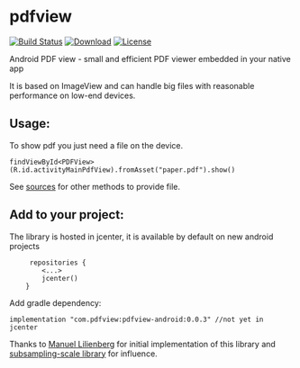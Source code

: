 # pdfview

[![Build Status](https://app.bitrise.io/app/40d453ac50882d9c/status.svg?token=BfV89EoWjOEfvATradLDOw&branch=dev)](https://app.bitrise.io/app/40d453ac50882d9c)
[![Download](https://api.bintray.com/packages/dmitrii/pdfview/pdfview-android/images/download.svg)](https://bintray.com//dmitrii/pdfview/pdfview-android/_latestVersion) 
[![License](https://img.shields.io/badge/License-Apache%202.0-blue.svg)](https://opensource.org/licenses/Apache-2.0)

Android PDF view - small and efficient PDF viewer embedded in your native app

It is based on ImageView and can handle big files with reasonable performance on low-end devices. 

## Usage:

To show pdf you just need a file on the device.

```
findViewById<PDFView>(R.id.activityMainPdfView).fromAsset("paper.pdf").show()
```
See [sources](/pdfview-android/src/main/java/com/pdfview/PDFView.kt) for other methods to provide file.

## Add to your project:

The library is hosted in jcenter, it is available by default on new android projects
```
     repositories {
        <...>
        jcenter()
    }
```

Add gradle dependency:
```
implementation "com.pdfview:pdfview-android:0.0.3" //not yet in jcenter
```


Thanks to [Manuel Lilienberg](https://github.com/mlilienberg) for initial implementation of this library and [subsampling-scale library](https://github.com/davemorrissey/subsampling-scale-image-view) for influence.